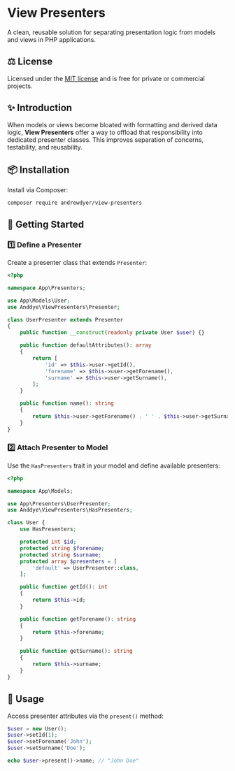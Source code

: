 # View Presenters

A clean, reusable solution for separating presentation logic from models and views in PHP applications.

## ⚖️ License

Licensed under the [MIT license](https://opensource.org/licenses/MIT) and is free for private or commercial projects.

## ✨ Introduction

When models or views become bloated with formatting and derived data logic, **View Presenters** offer a way to offload that responsibility into dedicated presenter classes. This improves separation of concerns, testability, and reusability.

## 📦 Installation

Install via Composer:

```shell
composer require andrewdyer/view-presenters
```

## 🚀 Getting Started

### 1️⃣ Define a Presenter

Create a presenter class that extends `Presenter`:

```php
<?php

namespace App\Presenters;

use App\Models\User;
use Anddye\ViewPresenters\Presenter;

class UserPresenter extends Presenter
{
    public function __construct(readonly private User $user) {}

    public function defaultAttributes(): array
    {
        return [
            'id' => $this->user->getId(),
            'forename' => $this->user->getForename(),
            'surname' => $this->user->getSurname(),
        ];
    }

    public function name(): string
    {
        return $this->user->getForename() . ' ' . $this->user->getSurname();
    }
}
```

### 2️⃣ Attach Presenter to Model

Use the `HasPresenters` trait in your model and define available presenters:

```php
<?php

namespace App\Models;

use App\Presenters\UserPresenter;
use Anddye\ViewPresenters\HasPresenters;

class User {
    use HasPresenters;

    protected int $id;
    protected string $forename;
    protected string $surname;
    protected array $presenters = [
        'default' => UserPresenter::class,
    ];

    public function getId(): int
    {
        return $this->id;
    }

    public function getForename(): string
    {
        return $this->forename;
    }

    public function getSurname(): string
    {
        return $this->surname;
    }
}
```

## 📖 Usage

Access presenter attributes via the `present()` method:

```php
$user = new User();
$user->setId(1);
$user->setForename('John');
$user->setSurname('Doe');

echo $user->present()->name; // "John Doe"
```
